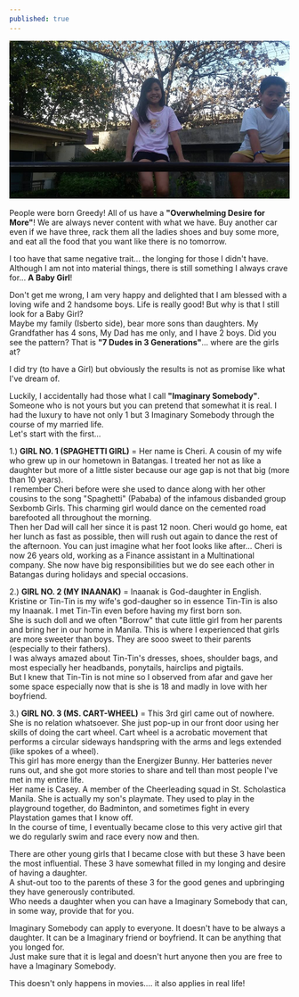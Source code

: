 ```yaml
---
published: true
---
```

![Imaginary Somebody](/images/Casey.jpg)

People were born Greedy! All of us have a **"Overwhelming Desire for More"**! We are always never content with what we have. Buy another car even if we have three, rack them all the ladies shoes and buy some more, and eat all the food that you want like there is no tomorrow.

I too have that same negative trait... the longing for those I didn't have. Although I am not into material things, there is still something I always crave for... **A Baby Girl**! 

Don't get me wrong, I am very happy and delighted that I am blessed with a loving wife and 2 handsome boys. Life is really good! But why is that I still look for a Baby Girl?   
Maybe my family (Isberto side), bear more sons than daughters. My Grandfather has 4 sons, My Dad has me only, and I have 2 boys. Did you see the pattern? That is **"7 Dudes in 3 Generations"**... where are the girls at?

I did try (to have a Girl) but obviously the results is not as promise like what I've dream of.

Luckily, I accidentally had those what I call **"Imaginary Somebody"**. Someone who is not yours but you can pretend that somewhat it is real. I had the luxury to have not only 1 but 3 Imaginary Somebody through the course of my married life.   
Let's start with the first...

1.) **GIRL NO. 1 (SPAGHETTI GIRL)** = Her name is Cheri. A cousin of my wife who grew up in our hometown in Batangas. I treated her not as like a daughter but more of a little sister because our age gap is not that big (more than 10 years).   
I remember Cheri before were she used to dance along with her other cousins to the song "Spaghetti" (Pababa) of the infamous disbanded group Sexbomb Girls. This charming girl would dance on the cemented road barefooted all throughout the morning.   
Then her Dad will call her since it is past 12 noon. Cheri would go home, eat her lunch as fast as possible, then will rush out again to dance the rest of the afternoon.
You can just imagine what her foot looks like after...
Cheri is now 26 years old, working as a Finance assistant in a Multinational company. She now have big responsibilities but we do see each other in Batangas during holidays and special occasions.

2.) **GIRL NO. 2 (MY INAANAK)** = Inaanak is God-daughter in English. Kristine or Tin-Tin is my wife's god-daugher so in essence Tin-Tin is also my Inaanak. I met Tin-Tin even before having my first born son.   
She is such doll and we often "Borrow" that cute little girl from her parents and bring her in our home in Manila. This is where I experienced that girls are more sweeter than boys. They are sooo sweet to their parents (especially to their fathers).   
I was always amazed about Tin-Tin's dresses, shoes, shoulder bags, and most especially her headbands, ponytails, hairclips and pigtails.   
But I knew that Tin-Tin is not mine so I observed from afar and gave her some space especially now that is she is 18 and madly in love with her boyfriend. 

3.) **GIRL NO. 3 (MS. CART-WHEEL)** =  This 3rd girl came out of nowhere. She is no relation whatsoever. She just pop-up in our front door using her skills of doing the cart wheel. Cart wheel is a acrobatic movement that performs a circular sideways handspring with the arms and legs extended (like spokes of a wheel).   
This girl has more energy than the Energizer Bunny. Her batteries never runs out, and she got more stories to share and tell than most people I've met in my entire life.   
Her name is Casey. A member of the Cheerleading squad in St. Scholastica Manila. She is actually my son's playmate. They used to play in the playground together, do Badminton, and sometimes fight in every Playstation games that I know off.   
In the course of time, I eventually became close to this very active girl that we do regularly swim and race every now and then. 


There are other young girls that I became close with but these 3 have been the most influential. These 3 have somewhat filled in my longing and desire of having a daughter.   
A shut-out too to the parents of these 3 for the good genes and upbringing they have generously contributed.   
Who needs a daughter when you can have a Imaginary Somebody that can, in some way, provide that for you.

Imaginary Somebody can apply to everyone. It doesn't have to be always a daughter. It can be a Imaginary friend or boyfriend. It can be anything that you longed for.   
Just make sure that it is legal and doesn't hurt anyone then you are free to have a Imaginary Somebody.

This doesn't only happens in movies.... it also applies in real life!

